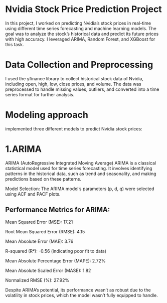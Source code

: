 # Nvidia Stock Price Prediction Project
In this project, I worked on predicting Nvidia’s stock prices in real-time using different time series forecasting and machine learning models. The goal was to analyze the stock’s historical data and predict its future prices with high accuracy. I leveraged ARIMA, Random Forest, and XGBoost for this task.

# Data Collection and Preprocessing
I used the yfinance library to collect historical stock data of Nvidia, including open, high, low, close prices, and volume. The data was preprocessed to handle missing values, outliers, and converted into a time series format for further analysis.
# Modeling approach
 implemented three different models to predict Nvidia stock prices:

# 1.ARIMA
 ARIMA (AutoRegressive Integrated Moving Average) ARIMA is a classical statistical model used for time series forecasting. It involves identifying patterns in the historical data, such as trend and seasonality, and making predictions based on these patterns.

Model Selection: The ARIMA model’s parameters (p, d, q) were selected using ACF and PACF plots.
## Performance Metrics for ARIMA:
Mean Squared Error (MSE): 17.21

Root Mean Squared Error (RMSE): 4.15

Mean Absolute Error (MAE): 3.76

R-squared (R²): -0.56 (indicating poor fit to data)

Mean Absolute Percentage Error (MAPE): 2.72%

Mean Absolute Scaled Error (MASE): 1.82

Normalized RMSE (%): 27.92%

Despite ARIMA’s potential, its performance wasn’t as robust due to the volatility in stock prices, which the model wasn’t fully equipped to handle.


